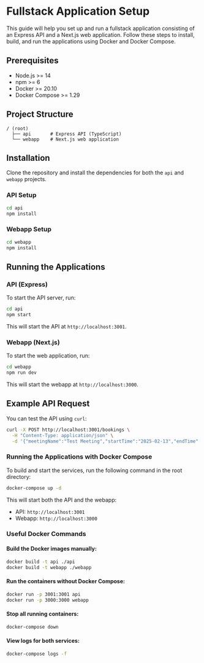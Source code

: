 # Fullstack Application Setup

This guide will help you set up and run a fullstack application consisting of an Express API and a Next.js web application. Follow these steps to install, build, and run the applications using Docker and Docker Compose.

## Prerequisites
- Node.js >= 14
- npm >= 6
- Docker >= 20.10
- Docker Compose >= 1.29

## Project Structure
```
/ (root)
  ├── api       # Express API (TypeScript)
  └── webapp    # Next.js web application
```

## Installation
Clone the repository and install the dependencies for both the `api` and `webapp` projects.

### API Setup
```bash
cd api
npm install
```

### Webapp Setup
```bash
cd webapp
npm install
```

## Running the Applications
### API (Express)
To start the API server, run:
```bash
cd api
npm start
```
This will start the API at `http://localhost:3001`.

### Webapp (Next.js)
To start the web application, run:
```bash
cd webapp
npm run dev
```
This will start the webapp at `http://localhost:3000`.

## Example API Request
You can test the API using `curl`:
```bash
curl -X POST http://localhost:3001/bookings \
  -H "Content-Type: application/json" \
  -d '{"meetingName":"Test Meeting","startTime":"2025-02-13","endTime":"2025-02-22"}'
```

### Running the Applications with Docker Compose
To build and start the services, run the following command in the root directory:
```bash
docker-compose up -d
```
This will start both the API and the webapp:
- API: `http://localhost:3001`
- Webapp: `http://localhost:3000`

### Useful Docker Commands
#### Build the Docker images manually:
```bash
docker build -t api ./api
docker build -t webapp ./webapp
```
#### Run the containers without Docker Compose:
```bash
docker run -p 3001:3001 api
docker run -p 3000:3000 webapp
```
#### Stop all running containers:
```bash
docker-compose down
```
#### View logs for both services:
```bash
docker-compose logs -f
```

